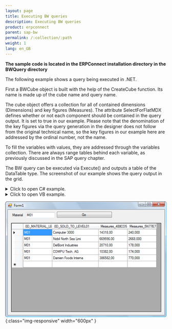 ```yaml
---
layout: page
title: Executing BW queries
description: Executing BW queries
product: erpconnect
parent: sap-bw
permalink: /:collection/:path
weight: 1
lang: en_GB
---
```


**The sample code is located in the ERPConnect installation directory in the BWQuery directory** 

The following example shows a query being executed in .NET.

First a BWCube object is built with the help of the CreateCube function. Its name is made up of the cube name and query name.

The cube object offers a collection for all of contained dimensions (Dimensions) and key figures (Measures). The attribute SelectForFlatMDX defines whether or not each component should be contained in the query output. It is set to true in our example. Please note that the denomination of the key figures via the query generation in the designer does not follow from the original technical name, so the key figures in our example here are addressed by the ordinal number, not the name.

To fill the variables with values, they are addressed through the variables collection. There are always range tables behind each variable, as previously discussed in the SAP query chapter.

The BW query can be executed via Execute() and outputs a table of the DataTable type. The screenshot of our example shows the query output in the grid.


<details>
<summary>Click to open C# example.</summary>
{% highlight csharp %}
private void Go_Click(object sender, System.EventArgs e)
       {
           using (R3Connection con = new R3Connection())
           {
               con.UserName = "erpconnect";
               con.Password = "pass";
               con.Language = "DE";
               con.Client = "800";
               con.Host = "sapserver";
               con.SystemNumber = 11;
 
               con.Open(false);
 
               BWCube query = con.CreateBWCube("0D_DECU/ZSIMPLEQUERY");
               query.Dimensions["0D_MATERIAL"].SelectForFlatMDX = true;
               query.Dimensions["0D_SOLD_TO"].SelectForFlatMDX = true;
               query.Measures[0].SelectForFlatMDX = true;
               query.Measures[1].SelectForFlatMDX = true;
 
               query.Variables["MAT01"].SingleRange.LowValue = this.txtMatNr.Text;
 
               this.dataGrid1.DataSource = query.Execute();
           }
       }
{% endhighlight %}
</details>

<details>
<summary>Click to open VB example.</summary>
{% highlight visualbasic %}
Private Sub Go_Click(ByVal sender As Object, ByVal e As System.EventArgs)
 
    Using con As R3Connection = New R3Connection
 
 
        con.UserName = "erpconnect"
        con.Password = "pass"
        con.Language = "DE"
        con.Client = "800"
        con.Host = "sapserver"
        con.SystemNumber = 11
 
        con.Open(False)
 
        Dim query As BWCube = _
           con.CreateBWCube("0D_DECU/ZSIMPLEQUERY")
 
        query.Dimensions("0D_MATERIAL").SelectForFlatMDX = True
        query.Dimensions("0D_SOLD_TO").SelectForFlatMDX = True
        query.Measures(0).SelectForFlatMDX = True
        query.Measures(1).SelectForFlatMDX = True
        query.Variables("MAT01").SingleRange.LowValue = _ Me.txtMatNr.Text
        Me.dataGrid1.DataSource = query.Execute
    End Using
 
End Sub
{% endhighlight %}
</details>

![BW-002](/img/content/BW-002.png){:class="img-responsive" width="600px" }

